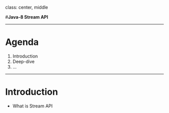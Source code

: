 class: center, middle

#__Java-8 Stream API__

---

# Agenda

1. Introduction
2. Deep-dive
3. ...

---

# Introduction

- What is Stream API